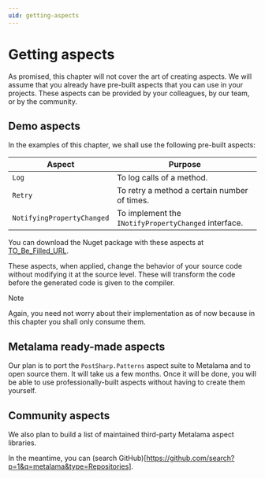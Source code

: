 ```yaml
---
uid: getting-aspects
---
```

# Getting aspects

As promised, this chapter will not cover the art of creating aspects. We will assume that you already have pre-built aspects that you can use in your projects. These aspects can be provided by your colleagues, by our team, or by the community.

## Demo aspects

In the examples of this chapter, we shall use the following pre-built aspects:

|Aspect | Purpose |
|-------|----------|
|`Log` | To log calls of a method.
|`Retry` | To retry a method a certain number of times.
|`NotifyingPropertyChanged` | To implement the `INotifyPropertyChanged` interface.

You can download the Nuget package with these aspects at [TO_Be_Filled_URL](here).

These aspects, when applied, change the behavior of your source code without modifying it at the source level. These will transform the code before the generated code is given to the compiler.

> [!NOTE]
> Again, you need not worry about their implementation as of now because in this chapter you shall only consume them.


## Metalama ready-made aspects

Our plan is to port the `PostSharp.Patterns` aspect suite to Metalama and to open source them. It will take us a few months. Once it will be done, you will be able to use professionally-built aspects without having to create them yourself.


## Community aspects

We also plan to build a list of maintained third-party Metalama aspect libraries.

In the meantime, you can (search GitHub)[https://github.com/search?p=1&q=metalama&type=Repositories].

